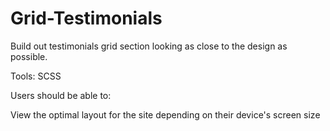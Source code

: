 # Grid-Testimonials

Build out testimonials grid section looking as close to the design as possible.

Tools: SCSS

Users should be able to:

View the optimal layout for the site depending on their device's screen size
